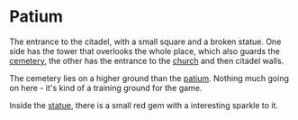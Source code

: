 Patium
======

The entrance to the citadel, with a small square and a broken
statue. One side has the tower that overlooks the whole 
place, which also guards the [cemetery](cemetery.md), the 
other has the entrance to the [church](church.md) and then 
citadel walls.

The cemetery lies on a higher ground than the [patium](patium.md).
Nothing much going on here - it's kind of a training ground
for the game.

Inside the [statue](statue.md), there is a small red gem 
with a interesting sparkle to it.